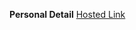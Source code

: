 <b>Personal Detail</b>
<a href="https://101-nidhi.github.io/Assignment3-Personal-Details/">Hosted Link</a>
